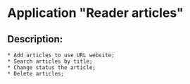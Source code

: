 # Application "Reader articles"
    
## Description:

    * Add articles to use URL website;
    * Search articles by title;
    * Change status the article;
    * Delete articles;

    
    
    
    
    



